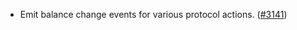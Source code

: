 - Emit balance change events for various protocol actions.
  ([\#3141](https://github.com/anoma/namada/pull/3141))